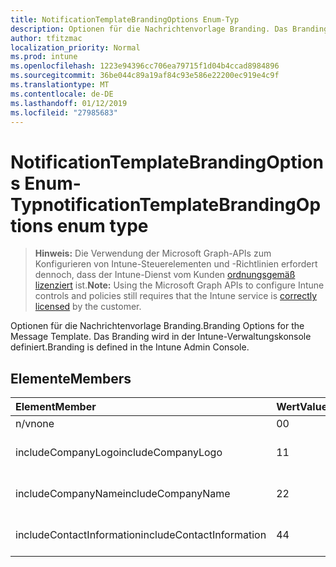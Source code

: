 ```yaml
---
title: NotificationTemplateBrandingOptions Enum-Typ
description: Optionen für die Nachrichtenvorlage Branding. Das Branding wird in der Intune-Verwaltungskonsole definiert.
author: tfitzmac
localization_priority: Normal
ms.prod: intune
ms.openlocfilehash: 1223e94396cc706ea79715f1d04b4ccad8984896
ms.sourcegitcommit: 36be044c89a19af84c93e586e22200ec919e4c9f
ms.translationtype: MT
ms.contentlocale: de-DE
ms.lasthandoff: 01/12/2019
ms.locfileid: "27985683"
---
```

# <a name="notificationtemplatebrandingoptions-enum-type"></a><span data-ttu-id="cebb2-104">NotificationTemplateBrandingOptions Enum-Typ</span><span class="sxs-lookup"><span data-stu-id="cebb2-104">notificationTemplateBrandingOptions enum type</span></span>

> <span data-ttu-id="cebb2-105">**Hinweis:** Die Verwendung der Microsoft Graph-APIs zum Konfigurieren von Intune-Steuerelementen und -Richtlinien erfordert dennoch, dass der Intune-Dienst vom Kunden [ordnungsgemäß lizenziert](https://go.microsoft.com/fwlink/?linkid=839381) ist.</span><span class="sxs-lookup"><span data-stu-id="cebb2-105">**Note:** Using the Microsoft Graph APIs to configure Intune controls and policies still requires that the Intune service is [correctly licensed](https://go.microsoft.com/fwlink/?linkid=839381) by the customer.</span></span>

<span data-ttu-id="cebb2-106">Optionen für die Nachrichtenvorlage Branding.</span><span class="sxs-lookup"><span data-stu-id="cebb2-106">Branding Options for the Message Template.</span></span> <span data-ttu-id="cebb2-107">Das Branding wird in der Intune-Verwaltungskonsole definiert.</span><span class="sxs-lookup"><span data-stu-id="cebb2-107">Branding is defined in the Intune Admin Console.</span></span>
## <a name="members"></a><span data-ttu-id="cebb2-108">Elemente</span><span class="sxs-lookup"><span data-stu-id="cebb2-108">Members</span></span>
|<span data-ttu-id="cebb2-109">Element</span><span class="sxs-lookup"><span data-stu-id="cebb2-109">Member</span></span>|<span data-ttu-id="cebb2-110">Wert</span><span class="sxs-lookup"><span data-stu-id="cebb2-110">Value</span></span>|<span data-ttu-id="cebb2-111">Beschreibung</span><span class="sxs-lookup"><span data-stu-id="cebb2-111">Description</span></span>|
|:---|:---|:---|
|<span data-ttu-id="cebb2-112">n/v</span><span class="sxs-lookup"><span data-stu-id="cebb2-112">none</span></span>|<span data-ttu-id="cebb2-113">0</span><span class="sxs-lookup"><span data-stu-id="cebb2-113">0</span></span>|<span data-ttu-id="cebb2-114">Keine Branding.</span><span class="sxs-lookup"><span data-stu-id="cebb2-114">No Branding.</span></span>|
|<span data-ttu-id="cebb2-115">includeCompanyLogo</span><span class="sxs-lookup"><span data-stu-id="cebb2-115">includeCompanyLogo</span></span>|<span data-ttu-id="cebb2-116">1</span><span class="sxs-lookup"><span data-stu-id="cebb2-116">1</span></span>|<span data-ttu-id="cebb2-117">Enthalten Sie Firmenlogo.</span><span class="sxs-lookup"><span data-stu-id="cebb2-117">Include Company Logo.</span></span>|
|<span data-ttu-id="cebb2-118">includeCompanyName</span><span class="sxs-lookup"><span data-stu-id="cebb2-118">includeCompanyName</span></span>|<span data-ttu-id="cebb2-119">2</span><span class="sxs-lookup"><span data-stu-id="cebb2-119">2</span></span>|<span data-ttu-id="cebb2-120">Einschließen von Firmennamen.</span><span class="sxs-lookup"><span data-stu-id="cebb2-120">Include Company Name.</span></span>|
|<span data-ttu-id="cebb2-121">includeContactInformation</span><span class="sxs-lookup"><span data-stu-id="cebb2-121">includeContactInformation</span></span>|<span data-ttu-id="cebb2-122">4</span><span class="sxs-lookup"><span data-stu-id="cebb2-122">4</span></span>|<span data-ttu-id="cebb2-123">Enthalten Sie Kontaktinformationen.</span><span class="sxs-lookup"><span data-stu-id="cebb2-123">Include Contact Info.</span></span>|



